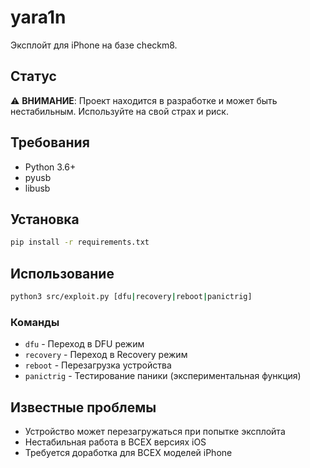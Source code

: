 # yara1n

Эксплойт для iPhone на базе checkm8.

## Статус

⚠️ **ВНИМАНИЕ**: Проект находится в разработке и может быть нестабильным. Используйте на свой страх и риск.

## Требования

- Python 3.6+
- pyusb
- libusb

## Установка

```bash
pip install -r requirements.txt
```

## Использование

```bash
python3 src/exploit.py [dfu|recovery|reboot|panictrig]
```

### Команды

- `dfu` - Переход в DFU режим
- `recovery` - Переход в Recovery режим
- `reboot` - Перезагрузка устройства
- `panictrig` - Тестирование паники (экспериментальная функция)

## Известные проблемы

- Устройство может перезагружаться при попытке эксплойта
- Нестабильная работа в ВСЕХ версиях iOS
- Требуется доработка для ВСЕХ моделей iPhone
